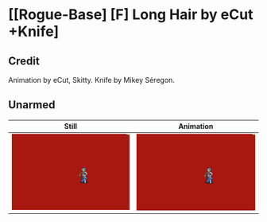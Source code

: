 # [\[Rogue-Base\] \[F\] Long Hair by eCut +Knife]

## Credit

Animation by eCut, Skitty. 
Knife by Mikey Séregon.
	
## Unarmed

| Still | Animation |
| :---: | :-------: |
| ![Unarmed still](./Unarmed_000.png) | ![Unarmed animation](./Unarmed.gif) |
